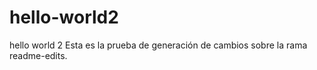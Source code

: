 # hello-world2
hello world 2
Esta es la prueba de generación de cambios sobre la rama readme-edits.
